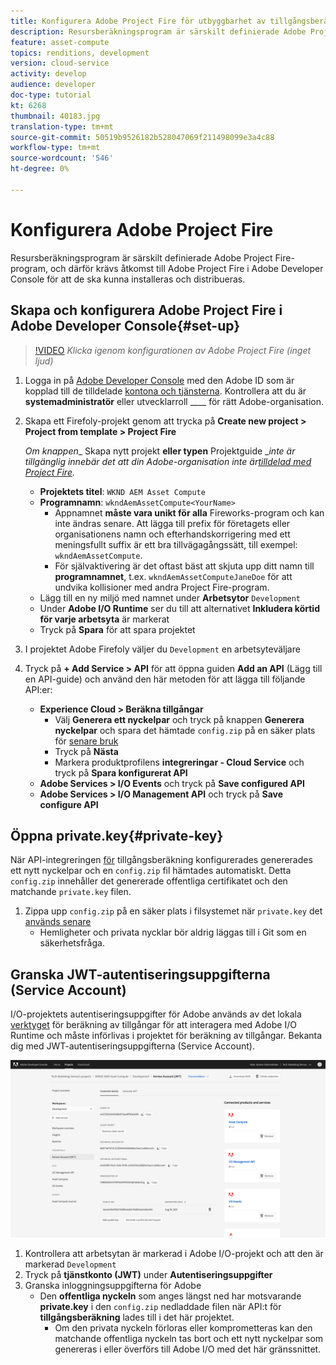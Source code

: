 ```yaml
---
title: Konfigurera Adobe Project Fire för utbyggbarhet av tillgångsberäkning
description: Resursberäkningsprogram är särskilt definierade Adobe Project Fire-program, och därför krävs åtkomst till Adobe Project Fire i Adobe Developer Console för att de ska kunna installeras och distribueras.
feature: asset-compute
topics: renditions, development
version: cloud-service
activity: develop
audience: developer
doc-type: tutorial
kt: 6268
thumbnail: 40183.jpg
translation-type: tm+mt
source-git-commit: 50519b9526182b528047069f211498099e3a4c88
workflow-type: tm+mt
source-wordcount: '546'
ht-degree: 0%

---
```



# Konfigurera Adobe Project Fire

Resursberäkningsprogram är särskilt definierade Adobe Project Fire-program, och därför krävs åtkomst till Adobe Project Fire i Adobe Developer Console för att de ska kunna installeras och distribueras.

## Skapa och konfigurera Adobe Project Fire i Adobe Developer Console{#set-up}

>[!VIDEO](https://video.tv.adobe.com/v/40183/?quality=12&learn=on)
_Klicka igenom konfigurationen av Adobe Project Fire (inget ljud)_

1. Logga in på [Adobe Developer Console](https://console.adobe.io) med den Adobe ID som är kopplad till de tilldelade [kontona och tjänsterna](./accounts-and-services.md). Kontrollera att du är __systemadministratör__ eller utvecklarroll ____ för rätt Adobe-organisation.
1. Skapa ett Firefoly-projekt genom att trycka på __Create new project > Project from template > Project Fire__

   _Om knappen__ Skapa nytt projekt __eller typen__ Projektguide __inte är tillgänglig innebär det att din Adobe-organisation inte är[tilldelad med Project Fire](#request-adobe-project-firefly)._

   + __Projektets titel__: `WKND AEM Asset Compute`
   + __Programnamn__: `wkndAemAssetCompute<YourName>`
      + Appnamnet __måste vara unikt för alla__ Fireworks-program och kan inte ändras senare. Att lägga till prefix för företagets eller organisationens namn och efterhandskorrigering med ett meningsfullt suffix är ett bra tillvägagångssätt, till exempel: `wkndAemAssetCompute`.
      + För självaktivering är det oftast bäst att skjuta upp ditt namn till __programnamnet__, t.ex. `wkndAemAssetComputeJaneDoe` för att undvika kollisioner med andra Project Fire-program.
   + Lägg till en ny miljö med namnet under __Arbetsytor__ `Development`
   + Under __Adobe I/O Runtime__ ser du till att alternativet __Inkludera körtid för varje arbetsyta__ är markerat
   + Tryck på __Spara__ för att spara projektet
1. I projektet Adobe Firefoly väljer du `Development` en arbetsyteväljare
1. Tryck på __+ Add Service > API__ för att öppna guiden __Add an API__ (Lägg till en API-guide) och använd den här metoden för att lägga till följande API:er:

   + __Experience Cloud > Beräkna tillgångar__
      + Välj __Generera ett nyckelpar__ och tryck på knappen __Generera nyckelpar__ och spara det hämtade `config.zip` på en säker plats för [senare bruk](#private-key)
      + Tryck på __Nästa__
      + Markera produktprofilens __integreringar - Cloud Service__ och tryck på __Spara konfigurerat API__
   + __Adobe Services > I/O Events__ och tryck på __Save configured API__
   + __Adobe Services > I/O Management API__ och tryck på __Save configure API__

## Öppna private.key{#private-key}

När API-integreringen [för](#set-up) tillgångsberäkning konfigurerades genererades ett nytt nyckelpar och en `config.zip` fil hämtades automatiskt. Detta `config.zip` innehåller det genererade offentliga certifikatet och den matchande `private.key` filen.

1. Zippa upp `config.zip` på en säker plats i filsystemet när `private.key` det [används senare](../develop/environment-variables.md)
   + Hemligheter och privata nycklar bör aldrig läggas till i Git som en säkerhetsfråga.

## Granska JWT-autentiseringsuppgifterna (Service Account)

I/O-projektets autentiseringsuppgifter för Adobe används av det lokala [verktyget](../develop/development-tool.md) för beräkning av tillgångar för att interagera med Adobe I/O Runtime och måste införlivas i projektet för beräkning av tillgångar. Bekanta dig med JWT-autentiseringsuppgifterna (Service Account).

![Adobe Developer Service Account-autentiseringsuppgifter](./assets/firefly/service-account.png)

1. Kontrollera att arbetsytan är markerad i Adobe I/O-projekt och att den är markerad `Development`
1. Tryck på __tjänstkonto (JWT)__ under __Autentiseringsuppgifter__
1. Granska inloggningsuppgifterna för Adobe
   + Den __offentliga nyckeln__ som anges längst ned har motsvarande __private.key__ i den `config.zip` nedladdade filen när API:t för __tillgångsberäkning__ lades till i det här projektet.
      + Om den privata nyckeln förloras eller komprometteras kan den matchande offentliga nyckeln tas bort och ett nytt nyckelpar som genereras i eller överförs till Adobe I/O med det här gränssnittet.
